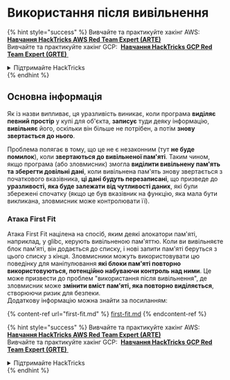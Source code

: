 # Використання після вивільнення

{% hint style="success" %}
Вивчайте та практикуйте хакінг AWS: <img src="/.gitbook/assets/arte.png" alt="" data-size="line"> [**Навчання HackTricks AWS Red Team Expert (ARTE)**](https://training.hacktricks.xyz/courses/arte) <img src="/.gitbook/assets/arte.png" alt="" data-size="line"> \
Вивчайте та практикуйте хакінг GCP: <img src="/.gitbook/assets/grte.png" alt="" data-size="line"> [**Навчання HackTricks GCP Red Team Expert (GRTE)** <img src="/.gitbook/assets/grte.png" alt="" data-size="line">](https://training.hacktricks.xyz/courses/grte)

<details>

<summary>Підтримайте HackTricks</summary>

* Перевірте [**плани підписки**](https://github.com/sponsors/carlospolop)!
* **Приєднуйтесь до** 💬 [**групи Discord**](https://discord.gg/hRep4RUj7f) або [**групи Telegram**](https://t.me/peass) або **слідкуйте** за нами на **Twitter** 🐦 [**@hacktricks\_live**](https://twitter.com/hacktricks\_live)**.**
* **Поширюйте хакерські трюки, надсилаючи PR до** [**HackTricks**](https://github.com/carlospolop/hacktricks) та [**HackTricks Cloud**](https://github.com/carlospolop/hacktricks-cloud) репозиторіїв на GitHub.

</details>
{% endhint %}

## Основна інформація

Як із назви випливає, ця уразливість виникає, коли програма **виділяє певний простір** у купі для об'єкта, **записує** туди деяку інформацію, **вивільняє** його, оскільки він більше не потрібен, а потім **знову звертається до нього**.

Проблема полягає в тому, що це не є незаконним (тут **не буде помилок**), коли **звертаються до вивільненої пам'яті**. Таким чином, якщо програма (або зловмисник) змогла **виділити вивільнену пам'ять та зберегти довільні дані**, коли вивільнена пам'ять знову звертається з початкового вказівника, **ці дані будуть перезаписані**, що призведе до **уразливості, яка буде залежати від чутливості даних**, які були збережені спочатку (якщо це був вказівник на функцію, яка мала бути викликана, зловмисник може контролювати її).

### Атака First Fit

Атака First Fit націлена на спосіб, яким деякі алокатори пам'яті, наприклад, у glibc, керують вивільненою пам'яттю. Коли ви вивільняєте блок пам'яті, він додається до списку, і нові запити пам'яті беруться з цього списку з кінця. Зловмисники можуть використовувати цю поведінку для маніпулювання **які блоки пам'яті повторно використовуються, потенційно набуваючи контроль над ними**. Це може призвести до проблем "використання після вивільнення", де зловмисник може **змінити вміст пам'яті, яка повторно виділяється**, створюючи ризик для безпеки.\
Додаткову інформацію можна знайти за посиланням:

{% content-ref url="first-fit.md" %}
[first-fit.md](first-fit.md)
{% endcontent-ref %}

{% hint style="success" %}
Вивчайте та практикуйте хакінг AWS: <img src="/.gitbook/assets/arte.png" alt="" data-size="line"> [**Навчання HackTricks AWS Red Team Expert (ARTE)**](https://training.hacktricks.xyz/courses/arte) <img src="/.gitbook/assets/arte.png" alt="" data-size="line"> \
Вивчайте та практикуйте хакінг GCP: <img src="/.gitbook/assets/grte.png" alt="" data-size="line"> [**Навчання HackTricks GCP Red Team Expert (GRTE)** <img src="/.gitbook/assets/grte.png" alt="" data-size="line">](https://training.hacktricks.xyz/courses/grte)

<details>

<summary>Підтримайте HackTricks</summary>

* Перевірте [**плани підписки**](https://github.com/sponsors/carlospolop)!
* **Приєднуйтесь до** 💬 [**групи Discord**](https://discord.gg/hRep4RUj7f) або [**групи Telegram**](https://t.me/peass) або **слідкуйте** за нами на **Twitter** 🐦 [**@hacktricks\_live**](https://twitter.com/hacktricks\_live)**.**
* **Поширюйте хакерські трюки, надсилаючи PR до** [**HackTricks**](https://github.com/carlospolop/hacktricks) та [**HackTricks Cloud**](https://github.com/carlospolop/hacktricks-cloud) репозиторіїв на GitHub.

</details>
{% endhint %}
